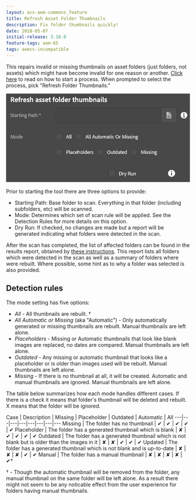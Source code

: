 ```yaml
---
layout: acs-aem-commons_feature
title: Refresh Asset Folder Thumbnails
description: Fix folder thumbnails quickly!
date: 2018-05-07
initial-release: 3.16.0
feature-tags: aem-65
tags: aemcs-incompatible
---
```


This repairs invalid or missing thumbnails on asset folders (just folders, not assets) which might have become invalid for one reason or another.  [Click here](/acs-aem-commons/features/mcp/subpages/process-manager.html) to read on how to start a process.  When prompted to  select the process, pick "Refresh Folder Thumbnails."

![image](images/refresh_folders.png)

Prior to starting the tool there are three options to provide:

* Starting Path: Base folder to scan.  Everything in that folder (including subfolders, etc) will be scanned.
* Mode: Determines which set of scan rule will be applied.  See the Detection Rules for more details on this option.
* Dry Run: If checked, no changes are made but a report will be generated indicating what folders were detected in the scan.

After the scan has completed, the list of affected folders can be found in the results report, obtained by [these instructions](/acs-aem-commons/features/mcp/subpages/process-manager.html#viewing-a-report).  This report lists all folders which were detected in the scan as well as a summary of folders where were rebuilt.  Where possible, some hint as to why a folder was selected is also provided.

## Detection rules

The mode setting has five options:
* *All* - All thumbnails are rebuilt. †
* *All Automatic or Missing* (aka "Automatic") - Only automatically generated or missing thumbnails are rebuilt.  Manual thumbnails are left alone.
* *Placeholders* - Missing or Automatic thumbnails that look like blank images are replaced, no dates are compared. Manual thumbnails are left alone.
* *Outdated* - Any missing or automatic thumbnail that looks like a placeholder or is older than images used will be rebuilt. Manual thumbnails are left alone.
* *Missing* - If there is no thumbnail at all, it will be created.  Automatic and manual thumbnails are ignored. Manual thumbnails are left alone.

The table below summarizes how each mode handles different cases.  If there is a check it means that folder's thumbnail will be deleted and rebuilt. X means that the folder will be ignored.

Case | Description | Missing | Placeholder | Outdated | Automatic | All
---|---|---|---|---|---|---|---
Missing | The folder has no thumbnail | ✔ | ✔ | ✔ | ✔ | ✔
Placeholder | The folder has a generated thumbnail which is blank | ✘ | ✔ | ✔ | ✔ | ✔
Outdated | The folder has a generated thumbnail which is not blank but is older than the images in it | ✘ | ✘ | ✔ | ✔ | ✔
Updated | The folder has a generated thumbnail which is not blank and is up-to-date | ✘ | ✘ | ✘ | ✔ | ✔
Manual | The folder has a manual thumbnail | ✘ | ✘ | ✘ | ✘ | ✔†

† - Though the automatic thumbnail will be removed from the folder, any manual thumbnail on the same folder will be left alone.  As a result there might not seem to be any noticable effect from the user experience for folders having manual thumbnails.